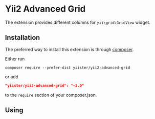 Yii2 Advanced Grid
==================

The extension provides different columns for `yii\grid\GridView` widget.

Installation
------------

The preferred way to install this extension is through [composer](http://getcomposer.org/download/).

Either run

```
composer require --prefer-dist yiister/yii2-advanced-grid
```

or add

```json
"yiister/yii2-advanced-grid": "~1.0"
```

to the `require` section of your composer.json.

Using
-----


